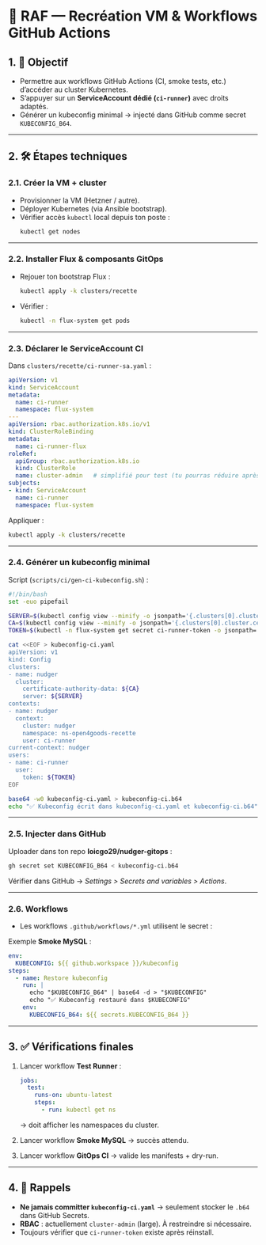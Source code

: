 # 📝 RAF — Recréation VM & Workflows GitHub Actions

## 1. 🎯 Objectif
- Permettre aux workflows GitHub Actions (CI, smoke tests, etc.) d’accéder au cluster Kubernetes.  
- S’appuyer sur un **ServiceAccount dédié (`ci-runner`)** avec droits adaptés.  
- Générer un kubeconfig minimal → injecté dans GitHub comme secret `KUBECONFIG_B64`.  

---

## 2. 🛠 Étapes techniques

### 2.1. Créer la VM + cluster
- Provisionner la VM (Hetzner / autre).
- Déployer Kubernetes (via Ansible bootstrap).
- Vérifier accès `kubectl` local depuis ton poste :  
  ```bash
  kubectl get nodes
  ```

---

### 2.2. Installer Flux & composants GitOps
- Rejouer ton bootstrap Flux :  
  ```bash
  kubectl apply -k clusters/recette
  ```
- Vérifier :  
  ```bash
  kubectl -n flux-system get pods
  ```

---

### 2.3. Déclarer le ServiceAccount CI
Dans `clusters/recette/ci-runner-sa.yaml` :

```yaml
apiVersion: v1
kind: ServiceAccount
metadata:
  name: ci-runner
  namespace: flux-system
---
apiVersion: rbac.authorization.k8s.io/v1
kind: ClusterRoleBinding
metadata:
  name: ci-runner-flux
roleRef:
  apiGroup: rbac.authorization.k8s.io
  kind: ClusterRole
  name: cluster-admin   # simplifié pour test (tu pourras réduire après)
subjects:
- kind: ServiceAccount
  name: ci-runner
  namespace: flux-system
```

Appliquer :
```bash
kubectl apply -k clusters/recette
```

---

### 2.4. Générer un kubeconfig minimal
Script (`scripts/ci/gen-ci-kubeconfig.sh`) :

```bash
#!/bin/bash
set -euo pipefail

SERVER=$(kubectl config view --minify -o jsonpath='{.clusters[0].cluster.server}')
CA=$(kubectl config view --minify -o jsonpath='{.clusters[0].cluster.certificate-authority-data}')
TOKEN=$(kubectl -n flux-system get secret ci-runner-token -o jsonpath='{.data.token}' | base64 -d)

cat <<EOF > kubeconfig-ci.yaml
apiVersion: v1
kind: Config
clusters:
- name: nudger
  cluster:
    certificate-authority-data: ${CA}
    server: ${SERVER}
contexts:
- name: nudger
  context:
    cluster: nudger
    namespace: ns-open4goods-recette
    user: ci-runner
current-context: nudger
users:
- name: ci-runner
  user:
    token: ${TOKEN}
EOF

base64 -w0 kubeconfig-ci.yaml > kubeconfig-ci.b64
echo "✅ Kubeconfig écrit dans kubeconfig-ci.yaml et kubeconfig-ci.b64"
```

---

### 2.5. Injecter dans GitHub
Uploader dans ton repo **loicgo29/nudger-gitops** :  

```bash
gh secret set KUBECONFIG_B64 < kubeconfig-ci.b64
```

Vérifier dans GitHub → *Settings > Secrets and variables > Actions*.  

---

### 2.6. Workflows
- Les workflows `.github/workflows/*.yml` utilisent le secret :  

Exemple **Smoke MySQL** :

```yaml
env:
  KUBECONFIG: ${{ github.workspace }}/kubeconfig
steps:
  - name: Restore kubeconfig
    run: |
      echo "$KUBECONFIG_B64" | base64 -d > "$KUBECONFIG"
      echo "✅ Kubeconfig restauré dans $KUBECONFIG"
    env:
      KUBECONFIG_B64: ${{ secrets.KUBECONFIG_B64 }}
```

---

## 3. ✅ Vérifications finales
1. Lancer workflow **Test Runner** :  
   ```yaml
   jobs:
     test:
       runs-on: ubuntu-latest
       steps:
         - run: kubectl get ns
   ```
   → doit afficher les namespaces du cluster.

2. Lancer workflow **Smoke MySQL** → succès attendu.

3. Lancer workflow **GitOps CI** → valide les manifests + dry-run.

---

## 4. 📌 Rappels
- **Ne jamais committer `kubeconfig-ci.yaml`** → seulement stocker le `.b64` dans GitHub Secrets.
- **RBAC** : actuellement `cluster-admin` (large). À restreindre si nécessaire.
- Toujours vérifier que `ci-runner-token` existe après réinstall.

